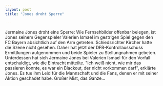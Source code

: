 ```yaml
---
layout: post
title: "Jones droht Sperre"

---
```


Jermaine Jones droht eine Sperre: Wie Fernsehbilder offenbar belegen, ist Jones seinem Gegenspieler Valerien Ismael im gestrigen Spiel gegen den FC Bayern absichtlich auf den Arm getreten. Schiedsrichter Kircher hatte die Szene nicht gesehen. Daher hat jetzt der DFB-Kontrollausschuss Ermittlungen aufgenommen und beide Spieler zu Stellungnahmen gebeten. Unterdessen hat sich Jermaine Jones bei Valerien Ismael für den Vorfall entschuldigt, wie die Eintracht mitteilte. "Ich weiß nicht, wie mir das passieren konnte, es war ein Blackout, der nicht vorkommen darf", erklärte Jones. Es tue ihm Leid für die Mannschaft und die Fans, denen er mit seiner Aktion geschadet habe. Großer Mist, das Ganze...


